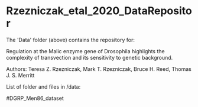 # Rzezniczak_etal_2020_DataRepositor

The 'Data' folder (above) contains the repository for:

Regulation at the Malic enzyme gene of Drosophila highlights the complexity of transvection and its sensitivity to genetic background.

Authors: Teresa Z. Rzezniczak, Mark T. Rzezniczak, Bruce H. Reed, Thomas J. S. Merritt

List of folder and files in /data:

#DGRP_Men86_dataset
